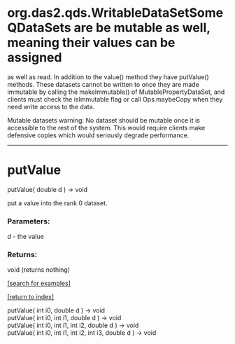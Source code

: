 # org.das2.qds.WritableDataSetSome QDataSets are be mutable as well, meaning their values can be assigned
 as well as read.  In addition to the value() method they have putValue() methods.
 These datasets cannot be written to once they are made 
 immutable by calling the makeImmutable() of MutablePropertyDataSet, and clients 
 must check the isImmutable flag or call Ops.maybeCopy when they need write 
 access to the data.
   
 Mutable datasets warning: No dataset should be mutable once it is accessible to the
 rest of the system.  This would require clients make defensive copies which would 
 seriously degrade performance.
***
<a name="putValue"></a>
# putValue
putValue( double d ) &rarr; void

put a value into the rank 0 dataset.

### Parameters:
d - the value

### Returns:
void (returns nothing)


<a href="https://github.com/autoplot/dev/search?q=putValue&unscoped_q=putValue">[search for examples]</a>

<a href="https://github.com/autoplot/documentation/blob/master/javadoc/index-all.md">[return to index]</a>

putValue( int i0, double d ) &rarr; void<br>
putValue( int i0, int i1, double d ) &rarr; void<br>
putValue( int i0, int i1, int i2, double d ) &rarr; void<br>
putValue( int i0, int i1, int i2, int i3, double d ) &rarr; void<br>
